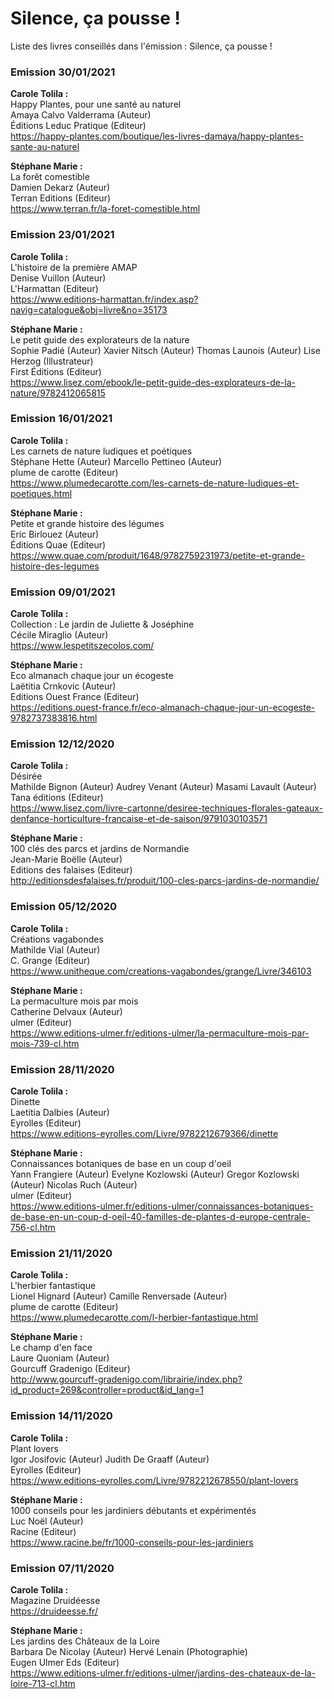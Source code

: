 # Silence, ça pousse !
Liste des livres conseillés dans l'émission : Silence, ça pousse !

### Emission 30/01/2021

**Carole Tolila :**  
Happy Plantes, pour une santé au naturel  
Amaya Calvo Valderrama (Auteur)  
Éditions Leduc Pratique (Editeur)  
https://happy-plantes.com/boutique/les-livres-damaya/happy-plantes-sante-au-naturel

**Stéphane Marie :**  
La forêt comestible  
Damien Dekarz (Auteur)  
Terran Editions (Editeur)  
https://www.terran.fr/la-foret-comestible.html

### Emission 23/01/2021

**Carole Tolila :**  
L'histoire de la première AMAP  
Denise Vuillon (Auteur)      
L'Harmattan (Editeur)  
https://www.editions-harmattan.fr/index.asp?navig=catalogue&obj=livre&no=35173

**Stéphane Marie :**  
Le petit guide des explorateurs de la nature  
Sophie Padié (Auteur) Xavier Nitsch (Auteur) Thomas Launois (Auteur) Lise Herzog (Illustrateur)  
First Éditions (Editeur)  
https://www.lisez.com/ebook/le-petit-guide-des-explorateurs-de-la-nature/9782412065815

### Emission 16/01/2021

**Carole Tolila :**  
Les carnets de nature ludiques et poétiques  
Stéphane Hette (Auteur) Marcello Pettineo (Auteur)      
plume de carotte (Editeur)  
https://www.plumedecarotte.com/les-carnets-de-nature-ludiques-et-poetiques.html

**Stéphane Marie :**  
Petite et grande histoire des légumes  
Eric Birlouez (Auteur)  
Éditions Quae (Editeur)  
https://www.quae.com/produit/1648/9782759231973/petite-et-grande-histoire-des-legumes

### Emission 09/01/2021

**Carole Tolila :**  
Collection : Le jardin de Juliette & Joséphine  
Cécile Miraglio (Auteur)  
https://www.lespetitszecolos.com/  

**Stéphane Marie :**  
Eco almanach chaque jour un écogeste  
Laëtitia Crnkovic (Auteur)  
Editions Ouest France (Editeur)  
https://editions.ouest-france.fr/eco-almanach-chaque-jour-un-ecogeste-9782737383816.html

### Emission 12/12/2020

**Carole Tolila :**  
Désirée  
Mathilde Bignon (Auteur) Audrey Venant (Auteur) Masami Lavault (Auteur)     
Tana éditions (Editeur)  
https://www.lisez.com/livre-cartonne/desiree-techniques-florales-gateaux-denfance-horticulture-francaise-et-de-saison/9791030103571

**Stéphane Marie :**  
100 clés des parcs et jardins de Normandie  
Jean-Marie Boëlle (Auteur)  
Editions des falaises (Editeur)  
http://editionsdesfalaises.fr/produit/100-cles-parcs-jardins-de-normandie/

### Emission 05/12/2020

**Carole Tolila :**  
Créations vagabondes  
Mathilde Vial (Auteur)  
C. Grange (Editeur)  
https://www.unitheque.com/creations-vagabondes/grange/Livre/346103

**Stéphane Marie :**  
La permaculture mois par mois  
Catherine Delvaux (Auteur)  
ulmer (Editeur)  
https://www.editions-ulmer.fr/editions-ulmer/la-permaculture-mois-par-mois-739-cl.htm

### Emission 28/11/2020

**Carole Tolila :**  
Dinette  
Laetitia Dalbies (Auteur)  
Eyrolles (Editeur)  
https://www.editions-eyrolles.com/Livre/9782212679366/dinette

**Stéphane Marie :**  
Connaissances botaniques de base en un coup d'oeil  
Yann Frangiere (Auteur) Evelyne Kozlowski (Auteur) Gregor Kozlowski (Auteur) Nicolas Ruch (Auteur)  
ulmer (Editeur)  
https://www.editions-ulmer.fr/editions-ulmer/connaissances-botaniques-de-base-en-un-coup-d-oeil-40-familles-de-plantes-d-europe-centrale-756-cl.htm

### Emission 21/11/2020

**Carole Tolila :**  
L'herbier fantastique  
Lionel Hignard (Auteur) Camille Renversade (Auteur)  
plume de carotte (Editeur)  
https://www.plumedecarotte.com/l-herbier-fantastique.html

**Stéphane Marie :**  
Le champ d'en face  
Laure Quoniam (Auteur)  
Gourcuff Gradenigo (Editeur)  
http://www.gourcuff-gradenigo.com/librairie/index.php?id_product=269&controller=product&id_lang=1

### Emission 14/11/2020

**Carole Tolila :**  
Plant lovers  
Igor Josifovic (Auteur) Judith De Graaff (Auteur)  
Eyrolles (Editeur)  
https://www.editions-eyrolles.com/Livre/9782212678550/plant-lovers

**Stéphane Marie :**  
1000 conseils pour les jardiniers débutants et expérimentés  
Luc Noël (Auteur)  
Racine (Editeur)  
https://www.racine.be/fr/1000-conseils-pour-les-jardiniers

### Emission 07/11/2020

**Carole Tolila :**  
Magazine Druidéesse  
https://druideesse.fr/

**Stéphane Marie :**  
Les jardins des Châteaux de la Loire  
Barbara De Nicolay (Auteur) Hervé Lenain (Photographie)   
Eugen Ulmer Eds (Editeur)  
https://www.editions-ulmer.fr/editions-ulmer/jardins-des-chateaux-de-la-loire-713-cl.htm
